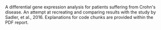 A differential gene expression analysis for patients suffering from Crohn's disease. An attempt at recreating and comparing results with the study by Sadler, et al., 2016. Explanations for code chunks are provided within the PDF report.
